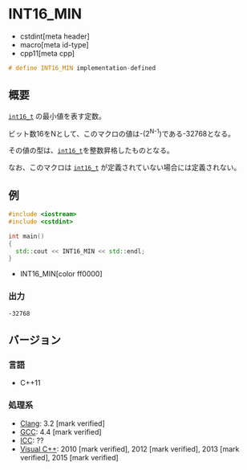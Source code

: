 # INT16_MIN
* cstdint[meta header]
* macro[meta id-type]
* cpp11[meta cpp]

```cpp
# define INT16_MIN implementation-defined
```

## 概要
[`int16_t`](int16_t.md) の最小値を表す定数。

ビット数16をNとして、このマクロの値は-(2<sup>N-1</sup>)である-32768となる。

その値の型は、[`int16_t`](int16_t.md)を整数昇格したものとなる。

なお、このマクロは [`int16_t`](int16_t.md) が定義されていない場合には定義されない。

## 例
```cpp example
#include <iostream>
#include <cstdint>

int main()
{
  std::cout << INT16_MIN << std::endl;
}
```
* INT16_MIN[color ff0000]

### 出力
```
-32768
```


## バージョン
### 言語
- C++11

### 処理系
- [Clang](/implementation.md#clang): 3.2 [mark verified]
- [GCC](/implementation.md#gcc): 4.4 [mark verified]
- [ICC](/implementation.md#icc): ??
- [Visual C++](/implementation.md#visual_cpp): 2010 [mark verified], 2012 [mark verified], 2013 [mark verified], 2015 [mark verified]

